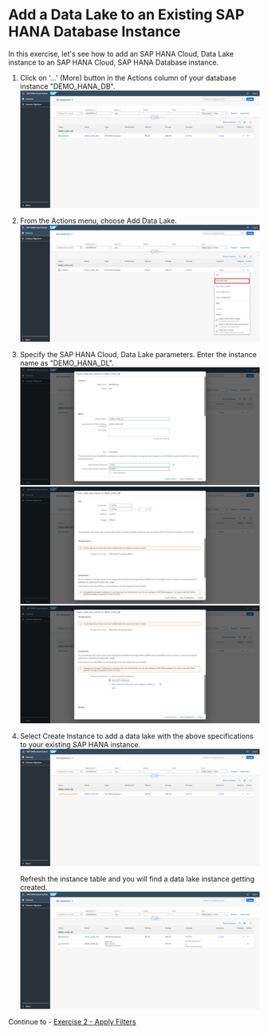 # Add a Data Lake to an Existing SAP HANA Database Instance
In this exercise, let's see how to add an SAP HANA Cloud, Data Lake instance to an SAP HANA Cloud, SAP HANA Database instance.

1. Click on '...' (More) button in the Actions column of your database instance "DEMO_HANA_DB".
    <kbd>
    ![](./images/1.png)
    </kbd>
    
2. From the Actions menu, choose Add Data Lake.
    <kbd>
    ![](./images/2.png)
    </kbd>
    
3. Specify the SAP HANA Cloud, Data Lake parameters. Enter the instance name as "DEMO_HANA_DL".
    <kbd>
    ![](./images/3.png)
    </kbd>
    <kbd>
    ![](./images/4.png)
    </kbd>
    <kbd>
    ![](./images/5.png)
    </kbd>
    
4. Select Create Instance to add a data lake with the above specifications to your existing SAP HANA instance.
    <kbd>
    ![](./images/6.png)
    </kbd>
    
    Refresh the instance table and you will find a data lake instance getting created.
    <kbd>
    ![](./images/7.png)
    </kbd>
    
Continue to - [Exercise 2 - Apply Filters](../ex1/README.md)



